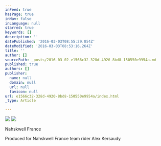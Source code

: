 ```yaml
---
inFeed: true
hasPage: true
inNav: false
inLanguage: null
starred: true
keywords: []
description: ''
datePublished: '2016-03-03T08:55:29.854Z'
dateModified: '2016-03-03T08:53:16.264Z'
title: ''
author: []
sourcePath: _posts/2016-03-02-e1566c32-328d-4920-8bd8-150550e9954a.md
published: true
authors: []
publisher:
  name: null
  domain: null
  url: null
  favicon: null
url: e1566c32-328d-4920-8bd8-150550e9954a/index.html
_type: Article

---
```

![](https://the-grid-user-content.s3-us-west-2.amazonaws.com/ba376616-4db6-4577-b584-fb9518c70693.jpg)
![](https://the-grid-user-content.s3-us-west-2.amazonaws.com/08db47cf-de39-4c39-b879-599faac5ac51.jpg)

Nahskwell France

Produced for Nahskwell France team rider Alex Kersaudy
